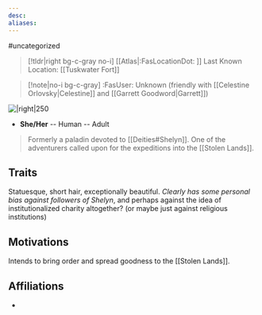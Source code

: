```yaml
---
desc: 
aliases:
---
```

#uncategorized
>[!tldr|right bg-c-gray no-i] [[Atlas|:FasLocationDot: ]] Last Known Location: [[Tuskwater Fort]]

>[!note|no-i bg-c-gray] :FasUser: Unknown (friendly with [[Celestine Orlovsky|Celestine]] and [[Garrett Goodword|Garrett]])

![|right|250](https://static.wikia.nocookie.net/pathfinderkingmaker_gamepedia_en/images/3/3f/Valerie.png/revision/latest?cb=20180927134317)
- **She/Her** -- Human -- Adult

>Formerly a paladin devoted to [[Deities#Shelyn]]. One of the adventurers called upon for the expeditions into the [[Stolen Lands]].

## Traits
Statuesque, short hair, exceptionally beautiful. *Clearly has some personal bias against followers of Shelyn*, and perhaps against the idea of institutionalized charity altogether? (or maybe just against religious institutions)

## Motivations
Intends to bring order and spread goodness to the [[Stolen Lands]]. 

## Affiliations
- 